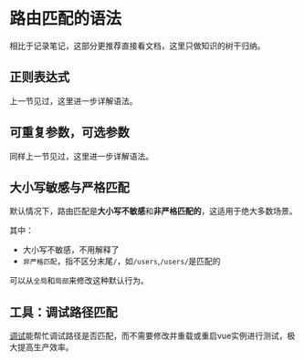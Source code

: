 # 路由匹配的语法

相比于记录笔记，这部分更推荐直接看文档，这里只做知识的树干归纳。

## 正则表达式

上一节见过，这里进一步详解语法。

## 可重复参数，可选参数

同样上一节见过，这里进一步详解语法。

## 大小写敏感与严格匹配

默认情况下，路由匹配是**大小写不敏感**和**非严格匹配的**，这适用于绝大多数场景。

其中：

- 大小写不敏感，不用解释了
- `非严格匹配`，指不区分末尾`/`，如`/users`,`/users/`是匹配的

可以从`全局`和`局部`来修改这种默认行为。

## 工具：调试路径匹配

[调试](https://router.vuejs.org/zh/guide/essentials/route-matching-syntax.html#%E8%B0%83%E8%AF%95)能帮忙调试路径是否匹配，而不需要修改并重载或重启vue实例进行测试，极大提高生产效率。
